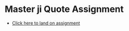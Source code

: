 # Master ji Quote Assignment 
- [Click here to land on assignment](https://videotube-three.vercel.app/)